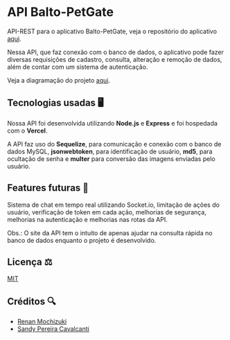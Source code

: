 # API Balto-PetGate

API-REST para o aplicativo Balto-PetGate, veja o repositório do aplicativo [aqui](https://github.com/sandycavalcanti/BaltoPetGate).

Nessa API, que faz conexão com o banco de dados, o aplicativo pode fazer diversas requisições de cadastro, consulta, alteração e remoção de dados, além de contar com um sistema de autenticação.

Veja a diagramação do projeto [aqui](https://github.com/sandycavalcanti/BaltoPetGate/blob/main/README.md#diagrama%C3%A7%C3%A3o-).

## Tecnologias usadas 🖥️

Nossa API foi desenvolvida utilizando **Node.js** e **Express** e foi hospedada com o **Vercel**. 

A API faz uso do **Sequelize**, para comunicação e conexão com o banco de dados MySQL, **jsonwebtoken**, para identificação de usuário, **md5**, para ocultação de senha e **multer** para conversão das imagens enviadas pelo usuário.

## Features futuras 🔨

Sistema de chat em tempo real utilizando Socket.io, limitação de ações do usuário, verificação de token em cada ação, melhorias de segurança, melhorias na autenticação e melhorias nas rotas da API.

Obs.: O site da API tem o intuito de apenas ajudar na consulta rápida no banco de dados enquanto o projeto é desenvolvido.

## Licença ⚖️

[MIT](LICENSE)

## Créditos 🔍

- [Renan Mochizuki](https://github.com/Renan-Mochizuki)
- [Sandy Pereira Cavalcanti](https://github.com/sandycavalcanti)
